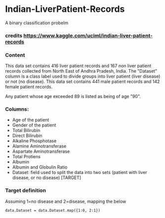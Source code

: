 # Indian-LiverPatient-Records
A binary classification probelm
### credits https://www.kaggle.com/uciml/indian-liver-patient-records

### Content
This data set contains 416 liver patient records and 167 non liver patient records collected from North East of Andhra Pradesh, India. The "Dataset" column is a class label used to divide groups into liver patient (liver disease) or not (no disease). This data set contains 441 male patient records and 142 female patient records.

Any patient whose age exceeded 89 is listed as being of age "90".

### Columns:

- Age of the patient
- Gender of the patient
- Total Bilirubin
- Direct Bilirubin
- Alkaline Phosphotase
- Alamine Aminotransferase
- Aspartate Aminotransferase
- Total Protiens
- Albumin
- Albumin and Globulin Ratio
- Dataset: field used to split the data into two sets (patient with liver disease, or no disease) [TARGET]

### Target definition
Assuming 1=no disease and 2=disease, mapping the below
```
data.Dataset = data.Dataset.map({1:0, 2:1})
```
